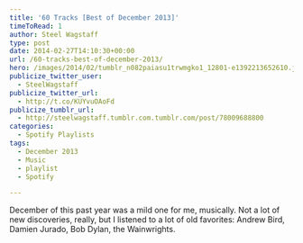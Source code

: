 ```yaml
---
title: '60 Tracks [Best of December 2013]'
timeToRead: 1 
author: Steel Wagstaff
type: post
date: 2014-02-27T14:10:30+00:00
url: /60-tracks-best-of-december-2013/
hero: /images/2014/02/tumblr_n082paiasu1trwmgko1_12801-e1392213652610.jpg
publicize_twitter_user:
  - SteelWagstaff
publicize_twitter_url:
  - http://t.co/KUYvuOAoFd
publicize_tumblr_url:
  - http://steelwagstaff.tumblr.com.tumblr.com/post/78009688800
categories:
  - Spotify Playlists
tags:
  - December 2013
  - Music
  - playlist
  - Spotify

---
```

December of this past year was a mild one for me, musically. Not a lot of new discoveries, really, but I listened to a lot of old favorites: Andrew Bird, Damien Jurado, Bob Dylan, the Wainwrights.